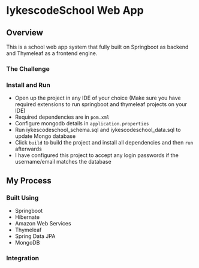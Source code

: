 # IykescodeSchool Web App

## Overview

This is a school web app system that fully built on Springboot as backend and Thymeleaf as a frontend engine.

### The Challenge

### Install and Run

- Open up the project in any IDE of your choice (Make sure you have required extensions to run springboot and thymeleaf projects on your IDE)
- Required dependencies are in `pom.xml`
- Configure mongodb details in `application.properties`
- Run iykescodeschool_schema.sql and iykescodeschool_data.sql to update Mongo database
- Click `build` to build the project and install all dependencies and then `run` afterwards
- I have configured this project to accept any login passwords if the username/email matches the database

## My Process

### Built Using

- Springboot
- Hibernate
- Amazon Web Services
- Thymeleaf
- Spring Data JPA
- MongoDB

### Integration
